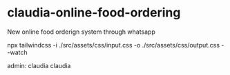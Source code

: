 # claudia-online-food-ordering
New online food orderign system through whatsapp

npx tailwindcss -i ./src/assets/css/input.css -o ./src/assets/css/output.css --watch

admin:
claudia
claudia